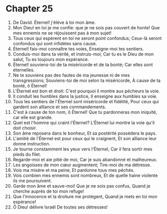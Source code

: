 # Chapter 25

1. De David. Éternel! j'élève à toi mon âme.
2. Mon Dieu! en toi je me confie: que je ne sois pas couvert de honte! Que mes ennemis ne se réjouissent pas à mon sujet!
3. Tous ceux qui espèrent en toi ne seront point confondus; Ceux-là seront confondus qui sont infidèles sans cause.
4. Éternel! fais-moi connaître tes voies, Enseigne-moi tes sentiers.
5. Conduis-moi dans ta vérité, et instruis-moi; Car tu es le Dieu de mon salut, Tu es toujours mon espérance.
6. Éternel! souviens-toi de ta miséricorde et de ta bonté; Car elles sont éternelles.
7. Ne te souviens pas des fautes de ma jeunesse ni de mes transgressions; Souviens-toi de moi selon ta miséricorde, À cause de ta bonté, ô Éternel!
8. L'Éternel est bon et droit: C'est pourquoi il montre aux pécheurs la voie.
9. Il conduit les humbles dans la justice, Il enseigne aux humbles sa voie.
10. Tous les sentiers de l'Éternel sont miséricorde et fidélité, Pour ceux qui gardent son alliance et ses commandements.
11. C'est à cause de ton nom, ô Éternel! Que tu pardonneras mon iniquité, car elle est grande.
12. Quel est l'homme qui craint l'Éternel? L'Éternel lui montre la voie qu'il doit choisir.
13. Son âme reposera dans le bonheur, Et sa postérité possédera le pays.
14. L'amitié de l'Éternel est pour ceux qui le craignent, Et son alliance leur donne instruction.
15. Je tourne constamment les yeux vers l'Éternel, Car il fera sortir mes pieds du filet.
16. Regarde-moi et aie pitié de moi, Car je suis abandonné et malheureux.
17. Les angoisses de mon cœur augmentent; Tire-moi de ma détresse.
18. Vois ma misère et ma peine, Et pardonne tous mes péchés.
19. Vois combien mes ennemis sont nombreux, Et de quelle haine violente ils me poursuivent.
20. Garde mon âme et sauve-moi! Que je ne sois pas confus, Quand je cherche auprès de toi mon refuge!
21. Que l'innocence et la droiture me protègent, Quand je mets en toi mon espérance!
22. Ô Dieu! délivre Israël De toutes ses détresses!


